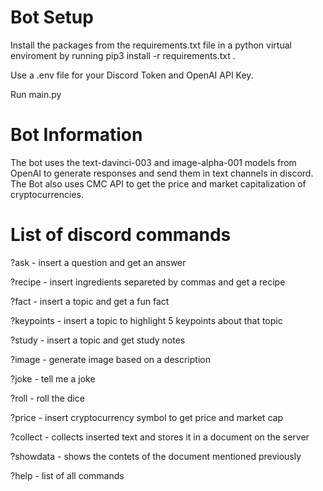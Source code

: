 # Bot Setup

Install the packages from the requirements.txt file in a python virtual enviroment by running pip3 install -r requirements.txt .

Use a .env file for your Discord Token and OpenAI API Key.

Run main.py 

# Bot Information

The bot uses the text-davinci-003 and image-alpha-001 models from OpenAI to generate responses and send them in text channels in discord. The Bot also uses CMC API to get the price and market capitalization of cryptocurrencies. 

# List of discord commands

?ask - insert a question and get an answer 

?recipe - insert ingredients separeted by commas and get a recipe 

?fact - insert a topic and get a fun fact 

?keypoints - insert a topic to highlight 5 keypoints about that topic 

?study - insert a topic and get study notes 

?image - generate image based on a description 

?joke - tell me a joke 

?roll - roll the dice 

?price - insert cryptocurrency symbol to get price and market cap

?collect - collects inserted text and stores it in a document on the server 

?showdata - shows the contets of the document mentioned previously 

?help - list of all commands
